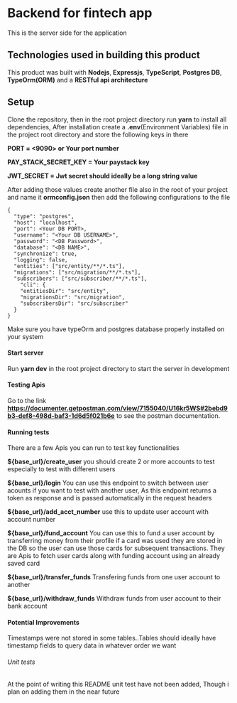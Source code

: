 # Backend for fintech app

This is the server side for the application

## Technologies used in building this product

This product was built with **Nodejs**, **Expressjs**, **TypeScript**, **Postgres DB**,
**TypeOrm(ORM)** and a **RESTful api architecture**

## Setup

Clone the repository, then in the root project directory run **yarn** to install all dependencies, After installation create a **.env**(Environment Variables) file in the project root directory and store the following keys in there

**PORT = <9090> or Your port number**

**PAY_STACK_SECRET_KEY = Your paystack key**

**JWT_SECRET = Jwt secret should ideally be a long string value**

After adding those values create another file also in the root of your project and name it
**ormconfig.json** then add the following configurations to the file

```
{
  "type": "postgres",
  "host": "localhost",
  "port": <Your DB PORT>,
  "username": "<Your DB USERNAME>",
  "password": "<DB Password>",
  "database": "<DB NAME>",
  "synchronize": true,
  "logging": false,
  "entities": ["src/entity/**/*.ts"],
  "migrations": ["src/migration/**/*.ts"],
  "subscribers": ["src/subscriber/**/*.ts"],
    "cli": {
    "entitiesDir": "src/entity",
    "migrationsDir": "src/migration",
    "subscribersDir": "src/subscriber"
  }
}
```

Make sure you have typeOrm and postgres database properly installed on your system

#### Start server

Run **yarn dev** in the root project directory to start the server in development

#### Testing Apis

Go to the link **https://documenter.getpostman.com/view/7155040/U16kr5WS#2bebd9b3-def8-498d-baf3-1d6d5f021b6e** to see the postman documentation.

#### Running tests

There are a few Apis you can run to test key functionalities

**${base_url}/create_user** you should create 2 or more accounts to test especially to test with different users

**${base_url}/login** You can use this endpoint to switch between user acounts if you want to test with another user, As this endpoint returns a token as response and is passed automatically in the request headers

**${base_url}/add_acct_number** use this to update user account with account number

**${base_url}/fund_account** You can use this to fund a user account by transferring money from their profile if a card was used they are stored in the DB so the user can use those cards for subsequent transactions. They are Apis to fetch user cards along with funding account using an already saved card

**${base_url}/transfer_funds** Transfering funds from one user account to another

**${base_url}/withdraw_funds** Withdraw funds from user account to their bank account

#### Potential Improvements

Timestamps were not stored in some tables..Tables should ideally have timestamp fields to query data in whatever order we want

###### Unit tests

At the point of writing this README unit test have not been added, Though i plan on adding them in the near future
